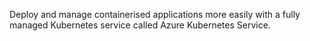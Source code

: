 Deploy and manage containerised applications more easily with a fully managed Kubernetes service called Azure Kubernetes Service.